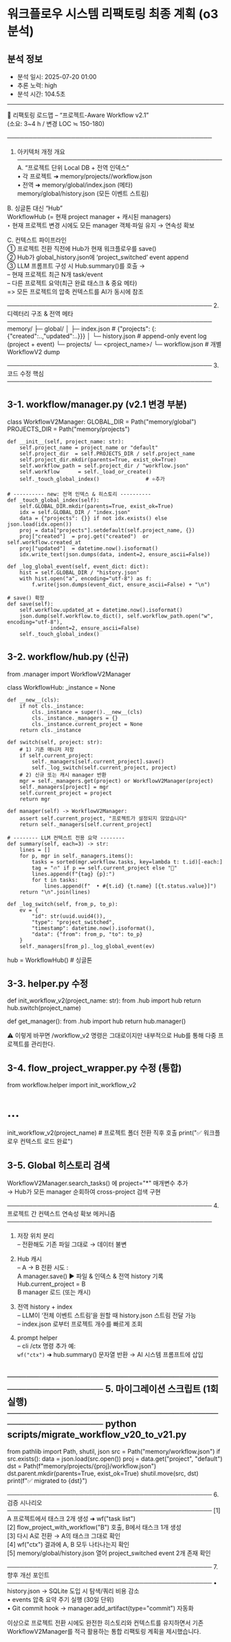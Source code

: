 # 워크플로우 시스템 리팩토링 최종 계획 (o3 분석)

## 분석 정보
- 분석 일시: 2025-07-20 01:00
- 추론 노력: high
- 분석 시간: 104.5초

---

🔧 리팩토링 로드맵 – “프로젝트-Aware Workflow v2.1”  
(소요: 3~4 h / 변경 LOC ≒ 150-180)

────────────────────────────────────────────────
1. 아키텍처 개정 개요
────────────────────────────────────────────────
A. “프로젝트 단위 Local DB + 전역 인덱스”  
   • 각 프로젝트 ➜ memory/projects/<project>/workflow.json  
   • 전역 ➜ memory/global/index.json (메타)  
           memory/global/history.json (모든 이벤트 스트림)

B. 싱글톤 대신 “Hub”  
   WorkflowHub (= 현재 project manager + 캐시된 managers)  
   ‣ 현재 프로젝트 변경 시에도 모든 manager 객체·파일 유지 → 연속성 확보

C. 컨텍스트 파이프라인  
   ① 프로젝트 전환 직전에 Hub가 현재 워크플로우를 save()  
   ② Hub가 global_history.json에 ‘project_switched’ event append  
   ③ LLM 프롬프트 구성 시 Hub.summary()를 호출 →  
      – 현재 프로젝트 최근 N개 task/event  
      – 다른 프로젝트 요약(최근 완료 태스크 & 중요 메타)  
      => 모든 프로젝트의 압축 컨텍스트를 AI가 동시에 참조

────────────────────────────────────────────────
2. 디렉터리 구조 & 전역 메타
────────────────────────────────────────────────
memory/
 ├─ global/
 │   ├─ index.json          # {"projects": {<name>: {"created":..,"updated":..}}}
 │   └─ history.json        # append-only event log (project + event)
 └─ projects/
     └─ <project_name>/
         └─ workflow.json   # 개별 WorkflowV2 dump

────────────────────────────────────────────────
3. 코드 수정 핵심
────────────────────────────────────────────────

3-1. workflow/manager.py (v2.1 변경 부분)
-----------------------------------------
class WorkflowV2Manager:
    GLOBAL_DIR = Path("memory/global")
    PROJECTS_DIR = Path("memory/projects")

    def __init__(self, project_name: str):
        self.project_name = project_name or "default"
        self.project_dir  = self.PROJECTS_DIR / self.project_name
        self.project_dir.mkdir(parents=True, exist_ok=True)
        self.workflow_path = self.project_dir / "workflow.json"
        self.workflow      = self._load_or_create()
        self._touch_global_index()               # ⭐️추가

    # ---------- new: 전역 인덱스 & 히스토리 ----------
    def _touch_global_index(self):
        self.GLOBAL_DIR.mkdir(parents=True, exist_ok=True)
        idx = self.GLOBAL_DIR / "index.json"
        data = {"projects": {}} if not idx.exists() else json.load(idx.open())
        proj = data["projects"].setdefault(self.project_name, {})
        proj["created"]  = proj.get("created")  or self.workflow.created_at
        proj["updated"]  = datetime.now().isoformat()
        idx.write_text(json.dumps(data, indent=2, ensure_ascii=False))

    def _log_global_event(self, event_dict: dict):
        hist = self.GLOBAL_DIR / "history.json"
        with hist.open("a", encoding="utf-8") as f:
            f.write(json.dumps(event_dict, ensure_ascii=False) + "\n")

    # save() 확장
    def save(self):
        self.workflow.updated_at = datetime.now().isoformat()
        json.dump(self.workflow.to_dict(), self.workflow_path.open("w", encoding="utf-8"),
                  indent=2, ensure_ascii=False)
        self._touch_global_index()

3-2. workflow/hub.py (신규)
-----------------------------------------
from .manager import WorkflowV2Manager

class WorkflowHub:
    _instance = None

    def __new__(cls):
        if not cls._instance:
            cls._instance = super().__new__(cls)
            cls._instance._managers = {}
            cls._instance.current_project = None
        return cls._instance

    def switch(self, project: str):
        # 1) 기존 매니저 저장
        if self.current_project:
            self._managers[self.current_project].save()
            self._log_switch(self.current_project, project)
        # 2) 신규 또는 캐시 manager 반환
        mgr = self._managers.get(project) or WorkflowV2Manager(project)
        self._managers[project] = mgr
        self.current_project = project
        return mgr

    def manager(self) -> WorkflowV2Manager:
        assert self.current_project, "프로젝트가 설정되지 않았습니다"
        return self._managers[self.current_project]

    # -------- LLM 컨텍스트 전용 요약 --------
    def summary(self, each=3) -> str:
        lines = []
        for p, mgr in self._managers.items():
            tasks = sorted(mgr.workflow.tasks, key=lambda t: t.id)[-each:]
            tag = "🔥" if p == self.current_project else "📂"
            lines.append(f"{tag} {p}:")
            for t in tasks:
                lines.append(f"  • #{t.id} {t.name} [{t.status.value}]")
        return "\n".join(lines)

    def _log_switch(self, from_p, to_p):
        ev = {
            "id": str(uuid.uuid4()),
            "type": "project_switched",
            "timestamp": datetime.now().isoformat(),
            "data": {"from": from_p, "to": to_p}
        }
        self._managers[from_p]._log_global_event(ev)

hub = WorkflowHub()    # 싱글톤

3-3. helper.py 수정
-----------------------------------------
def init_workflow_v2(project_name: str):
    from .hub import hub
    return hub.switch(project_name)

def get_manager():
    from .hub import hub
    return hub.manager()

⚠️ 이렇게 바꾸면 /workflow_v2 명령은 그대로이지만 내부적으로 Hub를 통해 다중 프로젝트를 관리한다.

3-4. flow_project_wrapper.py 수정 (통합)
-----------------------------------------
from workflow.helper import init_workflow_v2
# ...
init_workflow_v2(project_name)      # 프로젝트 폴더 전환 직후 호출
print("✅ 워크플로우 컨텍스트 로드 완료")

3-5. Global 히스토리 검색
-----------------------------------------
WorkflowV2Manager.search_tasks() 에 project="*" 매개변수 추가  
→ Hub가 모든 manager 순회하여 cross-project 검색 구현

────────────────────────────────────────────────
4. 프로젝트 간 컨텍스트 연속성 확보 메커니즘
────────────────────────────────────────────────
1) 저장 위치 분리  
   – 전환해도 기존 파일 그대로 → 데이터 불변

2) Hub 캐시  
   – A → B 전환 시도 :  
     A manager.save() ▶ 파일 & 인덱스 & 전역 history 기록  
     Hub.current_project = B  
     B manager 로드 (또는 캐시)  

3) 전역 history + index  
   – LLM이 ‘전체 이벤트 스트림’을 원할 때 history.json 스트림 전달 가능  
   – index.json 로부터 프로젝트 개수를 빠르게 조회

4) prompt helper  
   – cli /ctx 명령 추가 예:  
     `wf("ctx")` ➜ hub.summary() 문자열 반환 → AI 시스템 프롬프트에 삽입

────────────────────────────────────────────────
5. 마이그레이션 스크립트 (1회 실행)
────────────────────────────────────────────────
python scripts/migrate_workflow_v20_to_v21.py
------------------------------------------------
from pathlib import Path, shutil, json
src = Path("memory/workflow.json")
if src.exists():
    data = json.load(src.open())
    proj = data.get("project", "default")
    dst = Path(f"memory/projects/{proj}/workflow.json")
    dst.parent.mkdir(parents=True, exist_ok=True)
    shutil.move(src, dst)
    print(f"✅ migrated to {dst}")

────────────────────────────────────────────────
6. 검증 시나리오
────────────────────────────────────────────────
[1] A 프로젝트에서 태스크 2개 생성 ➜ wf("task list")  
[2] flow_project_with_workflow("B") 호출, B에서 태스크 1개 생성  
[3] 다시 A로 전환 → A의 태스크 그대로 확인  
[4] wf("ctx") 결과에 A, B 모두 나타나는지 확인  
[5] memory/global/history.json 열어 project_switched event 2개 존재 확인

────────────────────────────────────────────────
7. 향후 개선 포인트
────────────────────────────────────────────────
• history.json → SQLite 도입 시 탐색/쿼리 비용 감소  
• events 압축 요약 주기 실행 (30일 단위)  
• Git commit hook → manager.add_artifact(type="commit") 자동화

이상으로 프로젝트 전환 시에도 완전한 히스토리와 컨텍스트를 유지하면서 기존 WorkflowV2Manager를 적극 활용하는 통합 리팩토링 계획을 제시했습니다.
